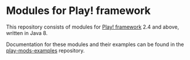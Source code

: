 Modules for Play! framework
===

This repository consists of modules for [Play! framework](http://www.playframework.com/) 2.4 and above, written in Java 8.

Documentation for these modules and their examples can be found in the [play-mods-examples](https://github.com/tfeng/play-mods-examples) repository.
